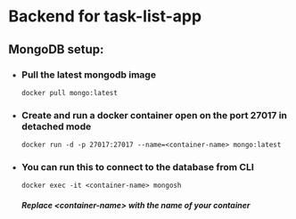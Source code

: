 # Backend for task-list-app

## MongoDB setup:
 - ### Pull the latest mongodb image
   ```docker pull mongo:latest```
 - ### Create and run a docker container open on the port 27017 in detached mode
   ```docker run -d -p 27017:27017 --name=<container-name> mongo:latest```
 - ### You can run this to connect to the database from CLI
   ```docker exec -it <container-name> mongosh ```

   ##### Replace \<container-name\> with the name of your container